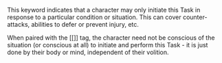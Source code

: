 This keyword indicates that a character may only initiate this Task in response to a particular condition or situation. This can cover counter-attacks, abilities to defer or prevent injury, etc.

When paired with the [[<Automatic>]] tag, the character need not be conscious of the situation (or conscious at all) to initiate and perform this Task - it is just done by their body or mind, independent of their volition. 
